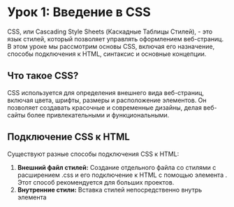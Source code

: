 # Урок 1: Введение в CSS

CSS, или Cascading Style Sheets (Каскадные Таблицы Стилей), - это язык стилей, который позволяет управлять оформлением веб-страниц. В этом уроке мы рассмотрим основы CSS, включая его назначение, способы подключения к HTML, синтаксис и основные концепции.

## Что такое СSS?

CSS используется для определения внешнего вида веб-страниц, включая цвета, шрифты, размеры и расположение элементов. Он позволяет создавать красочные и современные дизайны, делая веб-сайты более привлекательными и функциональными.

## Подключение CSS к HTML

Существуют разные способы подключения CSS к HTML:

1. **Внешний файл стилей:** Создание отдельного файла со стилями с расширением .css и его подключение к HTML с помощью элемента <link>. Этот способ рекомендуется для больших проектов.
2. **Внутренние стили:** Вставка стилей непосредственно внутрь элемента <style> в секции <head> HTML-документа. Этот метод удобен, когда нужно применить стили только к одной странице.
3. **Атрибут style:** Применение стилей непосредственно к элементам HTML с использованием атрибута style. Этот способ удобен для индивидуального стилизирования отдельных элементов.
## Синтаксис CSS

Правило CSS состоит из двух основных частей: селектора и блока объявлений.

* Селектор: Селектор определяет, к какому элементу HTML будет применено оформление. Например, селектор p применяется ко всем абзацам на странице, а селектор .header - ко всем элементам с классом "header".
* Блок объявлений: Блок объявлений содержит свойства и их значения, которые определяют, как будет выглядеть выбранный элемент. Например:
<img src="/FRONTEND_module_7/5. FRONTEND_module__5/les_1/images/1-1.png" alt="Пример">
В этом блоке объявлений мы устанавливаем размер шрифта и цвет текста для всех абзацев (<p>) на странице.
